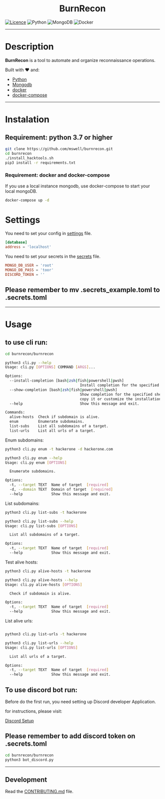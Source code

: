 <!-- markdownlint-disable -->
<h1 align="center">
    BurnRecon
</h1>
<!-- markdownlint-restore -->

[![Licence](https://img.shields.io/github/license/Ileriayo/markdown-badges?style=for-the-badge)](./LICENSE) ![Python](https://img.shields.io/badge/python-3670A0?style=for-the-badge&logo=python&logoColor=ffdd54) ![MongoDB](https://img.shields.io/badge/MongoDB-%234ea94b.svg?style=for-the-badge&logo=mongodb&logoColor=white) ![Docker](https://img.shields.io/badge/docker-%230db7ed.svg?style=for-the-badge&logo=docker&logoColor=white)

----

# Description

**BurnRecon** is a tool to automate and organize reconnaissance operations.

Built with ❤️ and:

- [Python](https://www.python.org/)
- [Mongodb](https://www.mongodb.com/pt-br)
- [docker](https://www.docker.com/)
- [docker-compose](https://docs.docker.com/compose/install/)

----

# Instalation

## **Requirement: python 3.7 or higher**

```bash
git clone https://github.com/mswell/burnrecon.git
cd burnrecon
./install_hacktools.sh
pip3 install -r requirements.txt
```

### **Requirement: docker and docker-compose**

If you use a local instance mongodb, use docker-compose to start your local mongoDB.

```bash
docker-compose up -d
```

# Settings

You need to set your config in [settings](burnrecon/settings.toml) file.

```toml
[database]
address = 'localhost'
```

You need to set your secrets in the [secrets](burnrecon/.secrets_example.toml) file.

```toml
MONGO_DB_USER = 'root'
MONGO_DB_PASS = 'toor'
DISCORD_TOKEN = ''
```

## **Please remember to mv .secrets_example.toml to .secrets.toml**

----

# Usage

## **to use cli run:**

```bash
cd burnrecon/burnrecon

python3 cli.py --help
Usage: cli.py [OPTIONS] COMMAND [ARGS]...

Options:
  --install-completion [bash|zsh|fish|powershell|pwsh]
                                  Install completion for the specified shell.
  --show-completion [bash|zsh|fish|powershell|pwsh]
                                  Show completion for the specified shell, to
                                  copy it or customize the installation.
  --help                          Show this message and exit.

Commands:
  alive-hosts  Check if subdomain is alive.
  enum         Enumerate subdomains.
  list-subs    List all subdomains of a target.
  list-urls    List all urls of a target.


```

Enum subdomains:

```bash
python3 cli.py enum -t hackerone -d hackerone.com

python3 cli.py enum --help
Usage: cli.py enum [OPTIONS]

  Enumerate subdomains.

Options:
  -t, --target TEXT  Name of target  [required]
  -d, --domain TEXT  Domain of target  [required]
  --help             Show this message and exit.
```

List subdomains:

```bash
python3 cli.py list-subs -t hackerone

python3 cli.py list-subs --help
Usage: cli.py list-subs [OPTIONS]

  List all subdomains of a target.

Options:
  -t, --target TEXT  Name of target  [required]
  --help             Show this message and exit.
```

Test alive hosts:

```bash
python3 cli.py alive-hosts -t hackerone

python3 cli.py alive-hosts --help
Usage: cli.py alive-hosts [OPTIONS]

  Check if subdomain is alive.

Options:
  -t, --target TEXT  Name of target  [required]
  --help             Show this message and exit.
```

List alive urls:

```bash

python3 cli.py list-urls -t hackerone

python3 cli.py list-urls --help
Usage: cli.py list-urls [OPTIONS]

  List all urls of a target.

Options:
  -t, --target TEXT  Name of target  [required]
  --help             Show this message and exit.

```

## **To use discord bot run:**

Before do the first run, you need setting up Discord developer Application.

for instructions, please visit:

[Discord Setup](DISCORD.md)

## **Please remember to add discord token on .secrets.toml**

```bash
cd burnrecon/burnrecon
python3 bot_discord.py
```

----

## Development

Read the [CONTRIBUTING.md](CONTRIBUTING.md) file.
